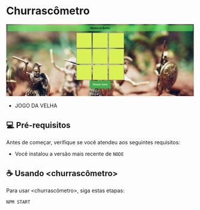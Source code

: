 # Churrascômetro


<img src="./img/tela.JPG" alt="imagem">

* JOGO DA VELHA




## 💻 Pré-requisitos

Antes de começar, verifique se você atendeu aos seguintes requisitos:
* Você instalou a versão mais recente de `NODE`


## ☕ Usando <churrascômetro>

Para usar <churrascômetro>, siga estas etapas:

```
NPM START
```






